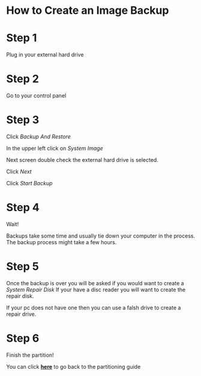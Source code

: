 # How to Create an Image Backup

# Step 1

Plug in your external hard drive

# Step 2

Go to your control panel

# Step 3

Click <em> Backup And Restore </em>

In the upper left click on <em> System Image</em>

Next screen double check the external hard drive is selected.

Click <em> Next</em>

Click <em> Start Backup</em>

# Step 4

Wait!

Backups take some time and usually tie down your computer in the process. The backup process might take a few hours.

# Step 5

Once the backup is over you will be asked if you would want to create a <em> System Repair Disk</em>
If your have a disc reader you will want to create the repair disk.

If your pc does not have one then you can use a falsh drive to create a repair drive. 

# Step 6

Finish the partition!

You can click **[here](https://github.com/apzcn6/DigitalConceptTutorial/blob/master/README.md)** to go back to the partitioning guide
